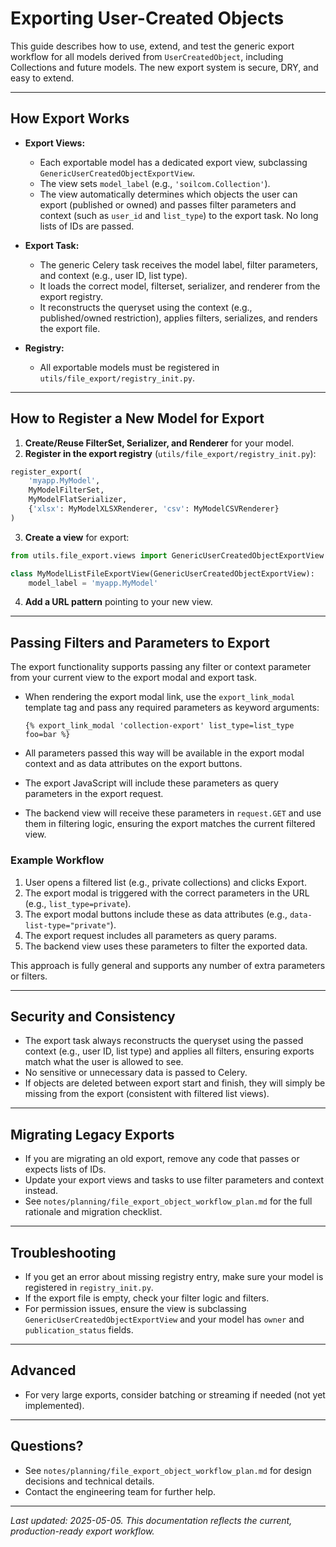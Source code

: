 # Exporting User-Created Objects

This guide describes how to use, extend, and test the generic export workflow for all models derived from `UserCreatedObject`, including Collections and future models. The new export system is secure, DRY, and easy to extend.

---

## How Export Works

- **Export Views:**
  - Each exportable model has a dedicated export view, subclassing `GenericUserCreatedObjectExportView`.
  - The view sets `model_label` (e.g., `'soilcom.Collection'`).
  - The view automatically determines which objects the user can export (published or owned) and passes filter parameters and context (such as `user_id` and `list_type`) to the export task. No long lists of IDs are passed.

- **Export Task:**
  - The generic Celery task receives the model label, filter parameters, and context (e.g., user ID, list type).
  - It loads the correct model, filterset, serializer, and renderer from the export registry.
  - It reconstructs the queryset using the context (e.g., published/owned restriction), applies filters, serializes, and renders the export file.

- **Registry:**
  - All exportable models must be registered in `utils/file_export/registry_init.py`.

---

## How to Register a New Model for Export

1. **Create/Reuse FilterSet, Serializer, and Renderer** for your model.
2. **Register in the export registry** (`utils/file_export/registry_init.py`):

```python
register_export(
    'myapp.MyModel',
    MyModelFilterSet,
    MyModelFlatSerializer,
    {'xlsx': MyModelXLSXRenderer, 'csv': MyModelCSVRenderer}
)
```
3. **Create a view** for export:

```python
from utils.file_export.views import GenericUserCreatedObjectExportView

class MyModelListFileExportView(GenericUserCreatedObjectExportView):
    model_label = 'myapp.MyModel'
```

4. **Add a URL pattern** pointing to your new view.

---

## Passing Filters and Parameters to Export

The export functionality supports passing any filter or context parameter from your current view to the export modal and export task.

- When rendering the export modal link, use the `export_link_modal` template tag and pass any required parameters as keyword arguments:
  
  ```django
  {% export_link_modal 'collection-export' list_type=list_type foo=bar %}
  ```
- All parameters passed this way will be available in the export modal context and as data attributes on the export buttons.
- The export JavaScript will include these parameters as query parameters in the export request.
- The backend view will receive these parameters in `request.GET` and use them in filtering logic, ensuring the export matches the current filtered view.

### Example Workflow

1. User opens a filtered list (e.g., private collections) and clicks Export.
2. The export modal is triggered with the correct parameters in the URL (e.g., `list_type=private`).
3. The export modal buttons include these as data attributes (e.g., `data-list-type="private"`).
4. The export request includes all parameters as query params.
5. The backend view uses these parameters to filter the exported data.

This approach is fully general and supports any number of extra parameters or filters.

---

## Security and Consistency

- The export task always reconstructs the queryset using the passed context (e.g., user ID, list type) and applies all filters, ensuring exports match what the user is allowed to see.
- No sensitive or unnecessary data is passed to Celery.
- If objects are deleted between export start and finish, they will simply be missing from the export (consistent with filtered list views).

---

## Migrating Legacy Exports

- If you are migrating an old export, remove any code that passes or expects lists of IDs.
- Update your export views and tasks to use filter parameters and context instead.
- See `notes/planning/file_export_object_workflow_plan.md` for the full rationale and migration checklist.

---

## Troubleshooting
- If you get an error about missing registry entry, make sure your model is registered in `registry_init.py`.
- If the export file is empty, check your filter logic and filters.
- For permission issues, ensure the view is subclassing `GenericUserCreatedObjectExportView` and your model has `owner` and `publication_status` fields.

---

## Advanced
- For very large exports, consider batching or streaming if needed (not yet implemented).

---

## Questions?
- See `notes/planning/file_export_object_workflow_plan.md` for design decisions and technical details.
- Contact the engineering team for further help.

---

*Last updated: 2025-05-05. This documentation reflects the current, production-ready export workflow.*
